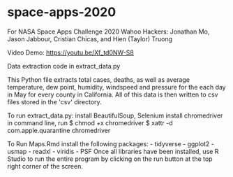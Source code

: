 # space-apps-2020
For NASA Space Apps Challenge 2020
Wahoo Hackers: Jonathan Mo, Jason Jabbour, Cristian Chicas, and Hien (Taylor) Truong

Video Demo: https://youtu.be/Xf_td0NW-S8

Data extraction code in extract_data.py
  
This Python file extracts total cases, deaths, as well as average temperature, dew point, humidity, windspeed and pressure for the each day in May for every county in California. All of this data is then written to csv files stored in the 'csv' directory.


To run extract_data.py:
 	install BeautifulSoup, Selenium
  	install chromedriver
  	in command line, run $ chmod +x chromedriver
                       	     $ xattr -d com.apple.quarantine chromedriver
                       
                       
        
	
To Run Maps.Rmd install the following packages:
	- tidyverse
	- ggplot2
	- usmap
	- readxl
	- viridis
	- PSF
Once all libraries have been installed, use R Studio to run the entire program by clicking on the run button at the top right corner of the screen.                       
                       
              
 
